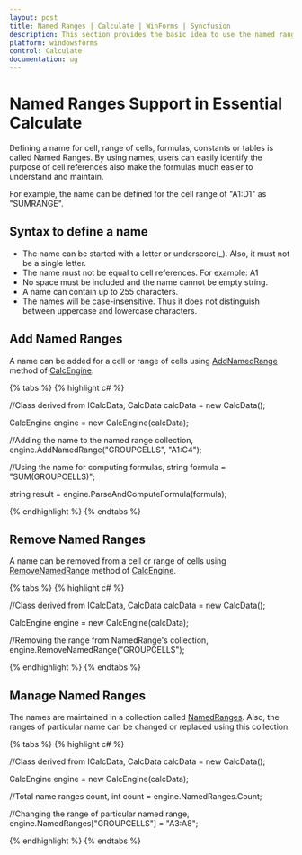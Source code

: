 ```yaml
---
layout: post
title: Named Ranges | Calculate | WinForms | Syncfusion
description: This section provides the basic idea to use the named ranges for calculate in Syncfusion essential windowsforms
platform: windowsforms
control: Calculate
documentation: ug
---
```


# Named Ranges Support in Essential Calculate

Defining a name for cell, range of cells, formulas, constants or tables is called Named Ranges. By using names, users can easily identify the purpose of cell references 
also make the formulas much easier to understand and maintain.

For example, the name can be defined for the cell range of "A1:D1" as "SUMRANGE".

## Syntax to define a name

* The name can be started with a letter or underscore(_). Also, it must not be a single letter.
* The name must not be equal to cell references. For example: A1
* No space must be included and the name cannot be empty string.
* A name can contain up to 255 characters.
* The names will be case-insensitive. Thus it does not distinguish between uppercase and lowercase characters.

## Add Named Ranges

A name can be added for a cell or range of cells using [AddNamedRange](https://help.syncfusion.com/cr/cref_files/windowsforms/Syncfusion.Calculate.Base~Syncfusion.Calculate.CalcEngine~AddNamedRange.html) method of [CalcEngine](https://help.syncfusion.com/cr/cref_files/windowsforms/Syncfusion.Calculate.Base~Syncfusion.Calculate.CalcEngine.html).

{% tabs %}
{% highlight c# %}

//Class derived from ICalcData,
CalcData calcData = new CalcData();

CalcEngine engine = new CalcEngine(calcData);

//Adding the name to the named range collection,
engine.AddNamedRange("GROUPCELLS", "A1:C4");

//Using the name for computing formulas,
string formula = "SUM(GROUPCELLS)";

string result = engine.ParseAndComputeFormula(formula);

{% endhighlight %}
{% endtabs %}

## Remove Named Ranges

A name can be removed from a cell or range of cells using [RemoveNamedRange](https://help.syncfusion.com/cr/cref_files/windowsforms/Syncfusion.Calculate.Base~Syncfusion.Calculate.CalcEngine~RemoveNamedRange.html) method of [CalcEngine](https://help.syncfusion.com/cr/cref_files/windowsforms/Syncfusion.Calculate.Base~Syncfusion.Calculate.CalcEngine.html).

{% tabs %}
{% highlight c# %}

//Class derived from ICalcData,
CalcData calcData = new CalcData();

CalcEngine engine = new CalcEngine(calcData);

//Removing the range from NamedRange's collection,
engine.RemoveNamedRange("GROUPCELLS");

{% endhighlight %}
{% endtabs %}

## Manage Named Ranges

The names are maintained in a collection called [NamedRanges](https://help.syncfusion.com/cr/cref_files/windowsforms/Syncfusion.Calculate.Base~Syncfusion.Calculate.CalcEngine~NamedRanges.html). Also, the ranges of particular name can be changed or replaced using this collection.

{% tabs %}
{% highlight c# %}

//Class derived from ICalcData,
CalcData calcData = new CalcData();

CalcEngine engine = new CalcEngine(calcData);

//Total name ranges count,
int count = engine.NamedRanges.Count;

//Changing the range of particular named range,
engine.NamedRanges["GROUPCELLS"] = "A3:A8";

{% endhighlight %}
{% endtabs %}